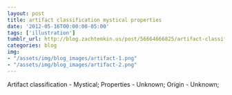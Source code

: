 ```yaml
---
layout: post
title: artifact classification mystical properties
date: '2012-05-16T00:00:00-05:00'
tags: ['illustration']
tumblr_url: http://blog.zachtemkin.us/post/56664666825/artifact-classification-mystical-properties
categories: blog
img:
- "/assets/img/blog_images/artifact-1.png" 
- "/assets/img/blog_images/artifact-2.png" 
---
```

Artifact classification - Mystical; Properties - Unknown; Origin - Unknown; 
